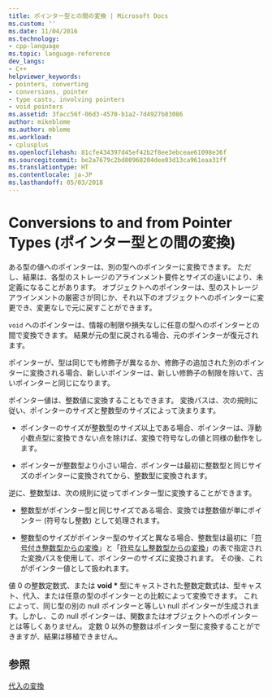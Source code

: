 ```yaml
---
title: ポインター型との間の変換 | Microsoft Docs
ms.custom: ''
ms.date: 11/04/2016
ms.technology:
- cpp-language
ms.topic: language-reference
dev_langs:
- C++
helpviewer_keywords:
- pointers, converting
- conversions, pointer
- type casts, involving pointers
- void pointers
ms.assetid: 3facc56f-06d3-4570-b1a2-7d4927b83086
author: mikeblome
ms.author: mblome
ms.workload:
- cplusplus
ms.openlocfilehash: 81cfe434397d45ef42b2f8ee3ebceae61098e36f
ms.sourcegitcommit: be2a7679c2bd80968204dee03d13ca961eaa31ff
ms.translationtype: HT
ms.contentlocale: ja-JP
ms.lasthandoff: 05/03/2018
---
```

# <a name="conversions-to-and-from-pointer-types"></a>Conversions to and from Pointer Types (ポインター型との間の変換)
ある型の値へのポインターは、別の型へのポインターに変換できます。 ただし、結果は、各型のストレージのアラインメント要件とサイズの違いにより、未定義になることがあります。 オブジェクトへのポインターは、型のストレージ アラインメントの厳密さが同じか、それ以下のオブジェクトへのポインターに変更でき、変更なしで元に戻すことができます。  
  
 `void` へのポインターは、情報の制限や損失なしに任意の型へのポインターとの間で変換できます。 結果が元の型に戻される場合、元のポインターが復元されます。  
  
 ポインターが、型は同じでも修飾子が異なるか、修飾子の追加された別のポインターに変換される場合、新しいポインターは、新しい修飾子の制限を除いて、古いポインターと同じになります。  
  
 ポインター値は、整数値に変換することもできます。 変換パスは、次の規則に従い、ポインターのサイズと整数型のサイズによって決まります。  
  
-   ポインターのサイズが整数型のサイズ以上である場合、ポインターは、浮動小数点型に変換できない点を除けば、変換で符号なしの値と同様の動作をします。  
  
-   ポインターが整数型より小さい場合、ポインターは最初に整数型と同じサイズのポインターに変換されてから、整数型に変換されます。  
  
 逆に、整数型は、次の規則に従ってポインター型に変換することができます。  
  
-   整数型がポインター型と同じサイズである場合、変換では整数値が単にポインター (符号なし整数) として処理されます。  
  
-   整数型のサイズがポインター型のサイズと異なる場合、整数型は最初に「[符号付き整数型からの変換](../c-language/conversions-from-signed-integral-types.md)」と「[符号なし整数型からの変換](../c-language/conversions-from-unsigned-integral-types.md)」の表で指定された変換パスを使用して、ポインターのサイズに変換されます。 その後、これがポインター値として扱われます。  
  
 値 0 の整数定数式、または **void \*** 型にキャストされた整数定数式は、型キャスト、代入、または任意の型のポインターとの比較によって変換できます。 これによって、同じ型の別の null ポインターと等しい null ポインターが生成されます。しかし、この null ポインターは、関数またはオブジェクトへのポインターとは等しくありません。 定数 0 以外の整数はポインター型に変換することができますが、結果は移植できません。  
  
## <a name="see-also"></a>参照  
 [代入の変換](../c-language/assignment-conversions.md)